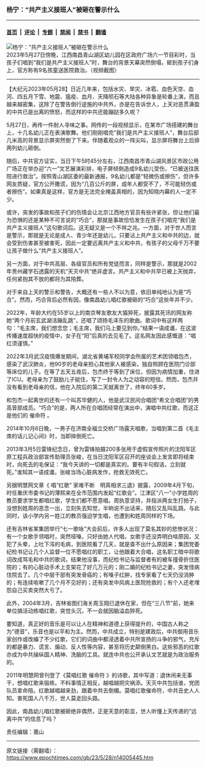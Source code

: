 ### 杨宁：“共产主义接班人”被砸在警示什么

---

#### [首页](../../../..?n14005445) &nbsp;|&nbsp; [评论](../../../../../epoch-comment?n14005445) &nbsp;|&nbsp; [专题](../../../../../epoch-special?n14005445) &nbsp;|&nbsp; [禁闻](../../../../../epoch-news?n14005445) &nbsp;|&nbsp; [禁书](../../../../../books?n14005445) &nbsp;|&nbsp; [翻墙](https://github.com/gfw-breaker/nogfw/blob/master/README.md?n14005445)


<div><img alt="杨宁：“共产主义接班人”被砸在警示什么" class="attachment-djy_600_400 size-djy_600_400 wp-post-image" src="https://i.epochtimes.com/assets/uploads/2023/05/id14005446-Screen-Shot-2023-05-28-at-11.45.29-PM-600x400-1.png"/>
<div class="caption">
 2023年5月27日傍晚，江西南昌青山湖区幼儿园在区政府广场六一节目彩时，当孩子们唱到“我们是共产主义接班人”时，舞台的背景天幕突然倒塌，砸到孩子们身上，官方称有9名孩童送医院救治。（视频截图）
</div></div><hr/><div class="post_content" id="artbody" itemprop="articleBody">
 <!-- article content begin -->
 <p>
  【大纪元2023年05月28】日近几年来，包括水灾、旱灾、冰雹、血色天空、血河、四五月下雪、地震、瘟疫、血月、天降陨石等大陆各种异象是轮番上演，而且越来越密集，这除了在警告倒行逆施的中共外，亦是在告诉世人，上天对恶贯满盈的中共已是出离的愤怒，而这样的中共还能蹦跶多久呢？
 </p>
 <p>
  5月27日，再传一件耐人寻味之事。网传的一段视频显示，在某市广场搭建的舞台上，十几名幼儿正在表演歌舞。他们刚刚唱完“我们是共产主义接班人”，舞台后部几米高的背景显示屏突然倒了下来。伴随着观众的一阵尖叫，显示屏将舞台上后排两列幼儿砸倒。
 </p>
 <p>
  随后，中共官方证实，当日下午5时45分左右，江西南昌市青山湖风景区市政公用广场正在举办迎“六一”文艺展演彩排，电子屏倾倒造成9名幼儿受伤，“已被送往医院进行救治”。按照青山湖区委的最新通报，9名幼儿都是“轻微伤或擦伤”，但许多网友质疑，官方公开撒谎，因为“几百公斤的屏，成年人都受不了，不可能轻伤或者擦伤”。如果真是这样，官方是无法完全掩盖真相的，因为知晓内幕的人一定不少。
 </p>
 <p>
  或许，突发的事故和孩子们的伤情会让北京江西地方官员有些许紧张，但让他们最为恐惧的还是某种不可言说的“巧合”，那就是事故恰恰发生在孩子们唱完“我们是共产主义接班人”这句歌词后。这无疑又是一个不祥之兆。一方面，对于世人而言是警示，那就是无论是成人、青少年还是幼儿，只要沾上共产主义和中共的边，就会受到伤害甚至被害死，因此一定要远离共产主义和中共，有孩子的父母千万不要让孩子做什么“共产主义接班人”。
 </p>
 <p>
  另一方面，对于中共高层、各级官员和所有党徒而言，同样是警示，那就是2002年贵州藏字石透露的天机“天灭中共”绝非虚言。共产主义和中共早已被上天抛弃，任何紧抱其不放的都将为其陪葬。
 </p>
 <p>
  对于来自上天的警示和警告，大概还有一些人不以为意，依旧单纯地认为是“巧合”。然而，巧合背后必然有因，像南昌幼儿唱红歌被砸的“巧合”这些年并不少。
 </p>
 <p>
  2022年，年龄大约在55岁以上的南京琴友歌友大猫猝死，披露其死讯的网友称她“两个月前玄武湖活蹦乱跳”，还唱了颂扬毛泽东的歌曲。歌词中有这样两句：“毛主席，我们想念您；毛主席，我们马上要见到你。”结果一语成谶，在这波传播速度超快的疫情中，女子在“阳”后真的去见毛了。这名网友因此感慨道：“唱红须谨慎。”
 </p>
 <p>
  2022年3月武汉疫情爆发期间，湖北省黄埔军校同学会所属的艺术团领唱包杰，感染了武汉肺炎，他90岁的老母亲担心其他家人被感染，独自照顾在医院门诊部等床位的儿子。在等了五天五夜后，包杰终于等到了床位，但因为病情加重，住进了ICU。老母亲为了鼓励儿子挺住，写了一封令人为之动容的短信。然而，包杰并没有看到老母亲的信，他在入院后的第二天就离世了，终年60多岁。
 </p>
 <p>
  和包杰一起离世的还有一个叫苏华健的人，他是武汉民间合唱团“希文合唱团”的男高音部成员。“巧合”的是，两人所在合唱团经常在演出中，演唱中共红歌，而这正是他们的
  <ok href="https://www.epochtimes.com/gb/tag/%E5%82%AC%E5%91%BD%E7%AC%A6.html">
   催命符
  </ok>
  。
 </p>
 <p>
  2014年10月6日晚，一男子在济南全福立交桥广场露天唱歌，当唱到第二首《毛主席的话儿记心间》时，当即摔倒死亡。
 </p>
 <p>
  2013年3月5日雷锋纪念日，曾为雷锋拍摄200多张用于虚假宣传照片的沈阳军区原工程兵政治部宣传助理员张峻，在当日沈阳军区召开的座谈会上发言即将结束时，向死去的毛保证：“我今天讲的一切都是真实的。要有半句假话，立刻就死。”谁知其一语成谶，张峻当场心脏病发作，抢救无效死亡。
 </p>
 <p>
  另据明慧网文章《
  <ok href="https://www.epochtimes.com/gb/tag/%E5%94%B1%E2%80%9C%E7%BA%A2%E6%AD%8C%E2%80%9D.html">
   唱“红歌”
  </ok>
  家难不断　明真相求三退》披露，2009年4月下旬，时任重庆市委书记的薄熙来在全市范围内发起“红歌会”。江津区“八一”小学姓周的教员要求学生都唱红歌，学生们都不愿意唱。周执意坚持，并指派两女生打拍子，没想到姓周的恶念一出，立刻失去知觉，半晌说不出话来，随后又乱叫乱跳。与此同时，该小学内另一姓江的教员强迫学生唱，也遭到和姓周同样的下场。
 </p>
 <p>
  还有吉林省某集团举行“七一歌咏”大会前后，许多人出现了莫名其妙的悲惨状况：有一个女歌手领唱时，突然哑嗓，只好由她人代唱，女歌手还没弄明白啥原因，又犯了头晕，上吐下泻的毛病，到医院看了几天，就是查不出什么原因来；集团党委纪检书记让几个人监督一位不愿唱红的职工，让他跟着大合唱，这名职工暗中将歌词改成骂毛和中共的歌词，结果他没事，而纪检书记与监督者有的被车撞骨折住医院的；有的心脏动手术上支架花了好几万元的；刚二婚的纪检书记之妻，突发怪病住院去了。几个中层干部有突发骨癌的；有嗓子红肿，找专家看了七天仍没消肿的；有连续咳嗽了几个月不见好的；还有突发中风病上医院抢救的；有个人还老埋怨自己买卖突然大亏了。
 </p>
 <p>
  此外，2004年3月，吉林省图们海关周玉翔已退休在家，但在“三八节”前，她来单位搞活动练唱红歌，突觉头沉，不一会就因脑溢血猝死。
 </p>
 <p>
  要知道，真正好的音乐是可以让人在精神和道德上获得提升的，中国古人称之为“德音”，乐音也是以平和为主。然而，中共成立，特别是建政后，中共御用音乐家创作或改编了不少红歌，它们的词曲中都浸透着中共所宣扬的斗争的邪气，充斥的都是暴力、谎言、煽动、反人性等内容，甚至将历史颠倒黑白。这些邪恶的红歌亦成为中共操纵国人精神、洗脑的工具。就连中共也公开承认文艺就是为政治服务的。
 </p>
 <p>
  2011年明慧网曾刊登了《莫唱红歌
  <ok href="https://www.epochtimes.com/gb/tag/%E5%82%AC%E5%91%BD%E7%AC%A6.html">
   催命符
  </ok>
  》的诗歌，其中写道：退休闲来无事干，想唱红歌来锻练。不料事情正相反，越唱越把灾祸添。天灭中共包括谁，党团队员拿命陪。红歌越唱越来劲，跟着中共去倒楣。莫唱红歌催命符，中共丑史人人知。害死国人八千万，世人莫走回头路。
 </p>
 <p>
  因此，南昌幼儿唱红歌被砸绝非偶然，正是天意的彰显，世人听懂上天传递的“远离中共”的信息了吗？
 </p>
 <p>
  责任编辑：莆山
 </p>
 <!-- article content end -->
 <div id="below_article_ad">
 </div>
</div>


---

原文链接（需翻墙）：https://www.epochtimes.com/gb/23/5/28/n14005445.htm